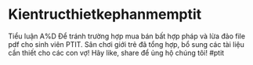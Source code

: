 # Kientructhietkephanmemptit
Tiểu luận A%D Để tránh trường hợp mua bán bất hợp pháp và lừa đảo file pdf cho sinh viên PTIT. Sân chơi giới trẻ đã tổng hợp, bổ sung các tài liệu cần thiết cho các con vợ! Hãy like, share để ủng hộ chúng tôi! #ptit
